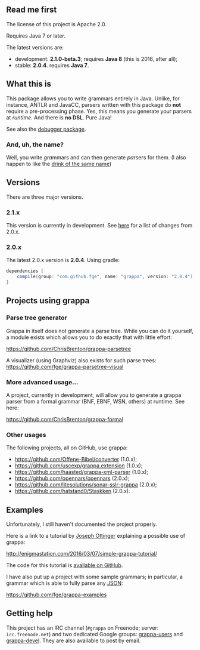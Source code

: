 ## Read me first

The license of this project is Apache 2.0.

Requires Java 7 or later.

The latest versions are:

* development: **2.1.0-beta.3**; requires **Java 8** (this is 2016, after all);
* stable: **2.0.4**. requires **Java 7**.

## What this is

This package allows you to write grammars entirely in Java. Unlike, for instance, ANTLR and JavaCC,
parsers written with this package do **not** require a pre-processing phase. Yes, this means you
generate your parsers at _runtime_. And there is **no DSL**. Pure Java!

See also the [debugger package](https://github.com/fge/grappa-debugger).

### And, uh, the name?

Well, you write <i>gra</i>mmars and can then generate <i>pa</i>rsers for them. (I also happen to
like the [drink of the same name](http://www.istitutograppa.org/))

## Versions

There are three major versions.

### 2.1.x

This version is currently in development. See
[here](https://github.com/fge/grappa/wiki/Changes:-2.0.x----2.1.x) for a list of
changes from 2.0.x.

### 2.0.x

The latest 2.0.x version is **2.0.4**. Using gradle:

```groovy
dependencies {
    compile(group: "com.github.fge", name: "grappa", version: "2.0.4");
}
```

## Projects using grappa

### Parse tree generator

Grappa in itself does not generate a parse tree. While you can do it yourself, a module exists which
allows you to do exactly that with little effort:

https://github.com/ChrisBrenton/grappa-parsetree

A visualizer (using Graphviz) also exists for such parse trees:
https://github.com/fge/grappa-parsetree-visual

### More advanced usage...

A project, currently in development, will allow you to generate a grappa parser
from a formal grammar (BNF, EBNF, WSN, others) at runtime. See here:

https://github.com/ChrisBrenton/grappa-formal

### Other usages

The following projects, all on GitHub, use grappa:

* https://github.com/Offene-Bibel/converter (1.0.x);
* https://github.com/uscexp/grappa.extension (1.0.x);
* https://github.com/haasted/grappa-xml-parser (1.0.x);
* https://github.com/opennars/opennars (2.0.x);
* https://github.com/litesolutions/sonar-sslr-grappa (2.0.x);
* https://github.com/hatstand0/Staskken (2.0.x).

## Examples

Unfortunately, I still haven't documented the project properly.

Here is a link to a tutorial by [Joseph Ottinger](https://github.com/jottinger)
explaining a possible use of grappa:

http://enigmastation.com/2016/03/07/simple-grappa-tutorial/

The code for this tutorial is [available on
GitHub](https://github.com/jottinger/grappaexample).

I have also put up a project with some sample grammars; in particular, a grammar
which is able to fully parse any [JSON](http://tools.ietf.org/html/rfc7159):

https://github.com/fge/grappa-examples

## Getting help

This project has an IRC channel (`#grappa` on Freenode; server: `irc.freenode.net`) and two
dedicated Google groups: [grappa-users](http://groups.google.com/d/forum/grappa-users) and
[grappa-devel](http://groups.google.com/d/forum/grappa-devel). They are also available to post by
email.

